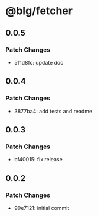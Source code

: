 # @blg/fetcher

## 0.0.5

### Patch Changes

- 511d8fc: update doc

## 0.0.4

### Patch Changes

- 3877ba4: add tests and readme

## 0.0.3

### Patch Changes

- bf40015: fix release

## 0.0.2

### Patch Changes

- 99e7121: initial commit
